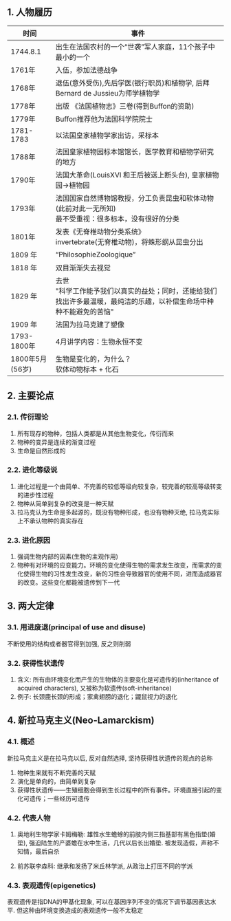 ## 1. 人物履历
|<center>时间</center>|<center>事件</center>|
|--------|------------------------------|
|1744.8.1|出生在法国农村的一个“世袭”军人家庭，11个孩子中最小的一个|
|1761年|入伍，参加法德战争|
|1768年|退伍(意外受伤),先后学医(银行职员)和植物学, 后拜 Bernard de Jussieu为师学植物学|
|1778年|出版 《法国植物志》三卷(得到Buffon的资助)|
|1779年|Buffon推荐他为法国科学院院士|
|1781-1783|以法国皇家植物学家出访，采标本|
|1788年|法国皇家植物园标本馆馆长，医学教育和植物学研究的地方|
|1790年|法国大革命(LouisXVI 和王后被送上断头台), 皇家植物园→植物园|
|1793年|法国国家自然博物馆教授，分工负责昆虫和软体动物(此前对此一无所知)<br>最不受重视：很多标本，没有很好的分类|
|1801年|发表《无脊椎动物分类系统》<br>invertebrate(无脊椎动物)，将蛛形纲从昆虫分出|
|1809 年|“PhilosophieZoologique”|
|1818 年|双目渐渐失去视觉|
|1829 年|去世<br>"科学工作能予我们以真实的益处；同时，还能给我们找出许多最温暖，最纯洁的乐趣，以补偿生命场中种种不能避免的苦恼"|
|1909 年|法国为拉马克建了塑像|
|1793-1800年|4月讲学内容：生物永恒不变|
|1800年5月(56岁)|生物是变化的，为什么？<br>软体动物标本 + 化石|


## 2. 主要论点

### 2.1. 传衍理论
1. 所有现存的物种，包括人类都是从其他生物变化，传衍而来
2. 物种的变异是连续的渐变过程
3. 生命是自然形成的

### 2.2. 进化等级说
1. 进化过程是一个由简单、不完善的较低等级向较复杂，较完善的较高等级转变的进步性过程
2. 物种从简单到复杂的改变是一种天赋
3. 拉马克认为生命是多起源的，既没有物种形成，也没有物种灭绝, 拉马克实际上不承认物种的真实存在

### 2.3. 进化原因
1. 强调生物内部的因素(生物的主观作用)
2. 物种有对环境的应变能力。环境的变化使得生物的需求发生改变，而需求的变化使得生物的习性发生改变，新的习性会导致器官的使用不同，进而造成器官的改变。这些变化都能被遗传到下一代


## 3. 两大定律

### 3.1. 用进废退(principal of use and disuse)
不断使用的结构或者器官得到加强, 反之则削弱

### 3.2. 获得性状遗传
1. 含义: 所有由环境变化而产生的生物体的主要变化是可遗传的(inheritance of acquired characters), 又被称为软遗传(soft-inheritance)
2. 例子: 长颈鹿长颈的形成；家禽翅膀的退化；鼹鼠视力的退化


## 4. 新拉马克主义(Neo-Lamarckism)
### 4.1. 概述
新拉马克主义是在拉马克以后, 反对自然选择, 坚持获得性状遗传的观点的总称
1. 物种生来就有不断完善的天赋
2. 演化是单向的，由简单到复杂
3. 获得性状遗传——生殖细胞会得到生长过程中的所有事件。环境直接引起的变化可遗传；一些经历可遗传

### 4.2. 代表人物
1. 奥地利生物学家卡姆梅勒: 雄性水生蟾蜍的前肢内侧三指基部有黑色指垫(婚垫),  强迫陆生的产婆蟾在水中生活，几代以后长出婚垫. 被发现造假，声称不知情，最后自杀

2. 前苏联李森科: 继承和发扬了米丘林学派, 从政治上打压不同的学派


### 4.3. 表观遗传(epigenetics)
表观遗传是指DNA的甲基化现象, 可以在基因序列不变的情况下调节基因表达水平. 但这种由环境变换造成的表观遗传一般不太稳定

